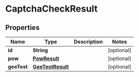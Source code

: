 # CaptchaCheckResult

## Properties
Name | Type | Description | Notes
------------ | ------------- | ------------- | -------------
**id** | **String** |  |  [optional]
**pow** | [**PowResult**](PowResult.md) |  |  [optional]
**geeTest** | [**GeeTestResult**](GeeTestResult.md) |  |  [optional]

